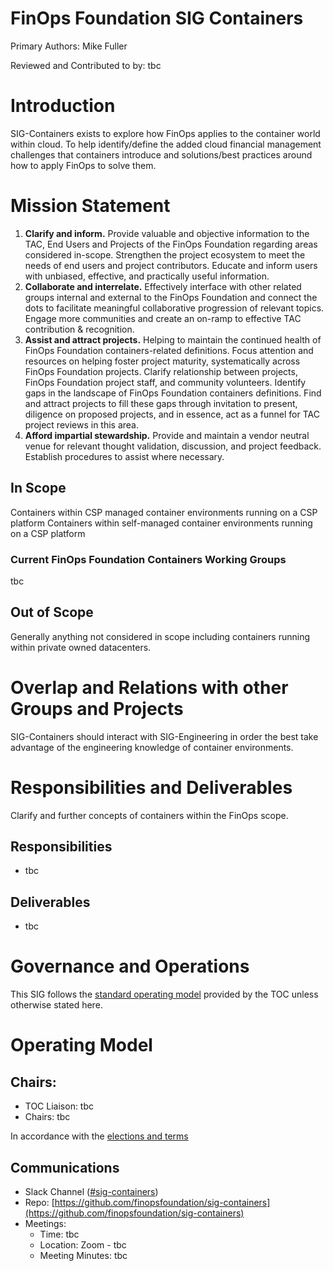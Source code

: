 # FinOps Foundation SIG Containers

Primary Authors: Mike Fuller

Reviewed and Contributed to by: tbc

# Introduction

SIG-Containers exists to explore how FinOps applies to the container world within cloud. To help identify/define the added cloud financial management challenges that containers introduce and solutions/best practices around how to apply FinOps to solve them. 

# Mission Statement

1. **Clarify and inform.** Provide valuable and objective information to the TAC, End Users and Projects of the FinOps Foundation regarding areas considered in-scope. Strengthen the project ecosystem to meet the needs of end users and project contributors. Educate and inform users with unbiased, effective, and practically useful information.
2. **Collaborate and interrelate.** Effectively interface with other related groups internal and external to the FinOps Foundation and connect the dots to facilitate meaningful collaborative progression of relevant topics. Engage more communities and create an on-ramp to effective TAC contribution &amp; recognition.
3. **Assist and attract projects.** Helping to maintain the continued health of FinOps Foundation containers-related definitions. Focus attention and resources on helping foster project maturity, systematically across FinOps Foundation projects. Clarify relationship between projects, FinOps Foundation project staff, and community volunteers. Identify gaps in the landscape of FinOps Foundation containers definitions. Find and attract projects to fill these gaps through invitation to present, diligence on proposed projects, and in essence, act as a funnel for TAC project reviews in this area.
4. **Afford impartial stewardship.** Provide and maintain a vendor neutral venue for relevant thought validation, discussion, and project feedback. Establish procedures to assist where necessary.

## In Scope

Containers within CSP managed container environments running on a CSP platform
Containers within self-managed container environments running on a CSP platform


### Current FinOps Foundation Containers Working Groups

tbc

## Out of Scope

Generally anything not considered in scope including containers running within private owned datacenters.


# Overlap and Relations with other Groups and Projects

SIG-Containers should interact with SIG-Engineering in order the best take advantage of the engineering knowledge of container environments.

# Responsibilities and Deliverables

Clarify and further concepts of containers within the FinOps scope.

## Responsibilities

- tbc

## Deliverables

- tbc

# Governance and Operations

This SIG follows the [standard operating model](https://github.com/finopsfoundation/tac/blob/master/sigs/readme.md#operating-model) provided by the TOC unless otherwise stated here.

# Operating Model

## Chairs:

- TOC Liaison: tbc
- Chairs: tbc

In accordance with the [elections and terms](https://github.com/finopsfoundation/tac/blob/master/sigs/readme.md#elections)

## Communications

- Slack Channel ([#sig-containers](https://finopsfoundation.slack.com/archives/C01D5HBNQVA))
- Repo: [https://github.com/finopsfoundation/sig-containers](https://github.com/finopsfoundation/sig-containers)
- Meetings: 
  - Time: tbc
  - Location: Zoom - tbc
  - Meeting Minutes: tbc
